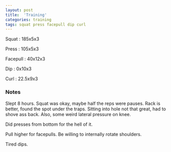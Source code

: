 ```yaml
---
layout: post
title:  'Training'
categories: training
tags: squat press facepull dip curl
---
```


Squat       :   185x5x3

Press       :   105x5x3

Facepull    :   40x12x3

Dip         :   0x10x3

Curl        :   22.5x9x3

### Notes

Slept 8 hours. Squat was okay, maybe half the reps were pauses. Rack is better, found the
spot under the traps. Sitting into hole not that great, had to shove ass back. Also, some
weird lateral pressure on knee.

Did presses from bottom for the hell of it.

Pull higher for facepulls. Be willing to internally rotate shoulders.

Tired dips.
